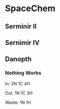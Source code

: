# SpaceChem

## Serminir II

## Sernimir IV

## Danopth

### Nothing Works

In: 2N 1C 4H

Out: 1N 1C 3H

Waste: 1N 1H